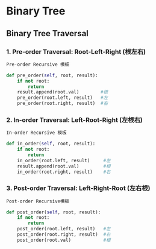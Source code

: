 # Binary Tree

## Binary Tree Traversal 

### 1. Pre-order Traversal: **Root-Left-Right** \(根左右\)  

```python
Pre-order Recursive 模板

def pre_order(self, root, result):
    if not root:
        return 
    result.append(root.val)        #根
    pre_order(root.left, result)   #左
    pre_order(root.right, result)  #右
```

### 2. In-order Traversal: **Left-Root-Right** \(左根右\)

```python
In-order Recursive 模板

def in_order(self, root, result):
    if not root:
        return 
    in_order(root.left, result)     #左
    result.append(root.val)         #根
    in_order(root.right, result)    #右
```

### 3. Post-order Traversal: Left-Right-Root \(左右根\)

```python
Post-order Recursive模板

def post_order(self, root, result):
    if not root:
        return 
    post_order(root.left, result)   #左
    post_order(root.right, result)  #右
    post_order(root.val)            #根
```

